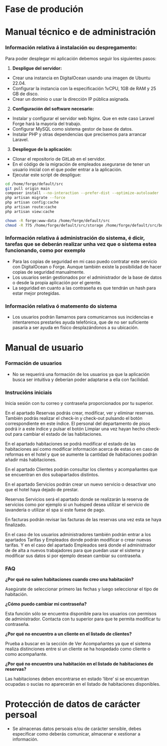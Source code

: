 # Fase de produción

# Manual técnico e de administración

### Información relativa á instalación ou despregamento:

Para poder desplegar mi aplicación debemos seguir los siguientes pasos:

1. **Despligue del servidor:**
- Crear una instancia en DigitalOcean usando una imagen de Ubuntu 22.04.
- Configurar la instancia con la especificación 1vCPU, 1GB de RAM y 25 GB de disco.
- Crear un dominio o usar la dirección IP pública asignada.

2. **Configuración del software necesario:**
- Instalar y configurar el servidor web Nginx. Que en este caso Laravel Forge hará la mayoría del trabajo.
- Configurar MySQL como sistema gestor de base de datos.
- Instalar PHP y otras dependencias que precisemos para arrancar Laravel.

3. **Despliegue de la aplicación:**
- Clonar el repositorio de GitLab en el servidor.
- En el código de la migración de empleados asegurarse de tener un usuario inicial con el que poder entrar a la aplicación.
- Ejecutar este script de despligue:
```bash
cd /home/forge/default/src
git pull origin main
composer install --no-interaction --prefer-dist --optimize-autoloader
php artisan migrate --force
php artisan config:cache
php artisan route:cache
php artisan view:cache

chown -R forge:www-data /home/forge/default/src
chmod -R 775 /home/forge/default/src/storage /home/forge/default/src/bootstrap/cache 
```

### Información relativa á administración do sistema, é dicir, tarefas que se deberán realizar unha vez que o sistema estea funcionando, como por exemplo

* Para las copias de seguridad en mi caso puedo contratar este servicio con DigitalOcean o Forge. Aunque también existe la posibilidad de hacer copias de seguridad manualmente.
* Los usuarios serán gestionados por el administrador de la base de datos o desde la propia aplicación por el gerente.
* La seguridad en cuanto a las contraseña es que tendrán un hash para estar mejor protegidas.

### Información relativa ó matemento do sistema

* Los usuarios podrán llamarnos para comunicarnos sus incidencias e intentaremos prestarles ayuda telefónica, que de no ser suficiente pasaría a ser ayuda en físico desplazándonos a su ubicación.

# Manual de usuario

### Formación de usuarios 
* No se requerirá una formación de los usuarios ya que la aplicación busca ser intuitiva y deberían poder adaptarse a ella con facilidad.

### Instrucións iniciais

Inicia sesión con tu correo y contraseña proporcionados por tu superior.

En el apartado Reservas podrás crear, modificar, ver y eliminar reservas. También podrás realizar el check-in y check-out pulsando el botón correspondiente en este índice.
El personal del departamento de pisos podrá ir a este índice y pulsar el botón Limpiar una vez hayan hecho check-out para cambiar el estado de las habitaciones.

En el apartado habitaciones se podrá modificar el estado de las habitaciones así como modificar información acerca de estas o en caso de reformas en el hotel y que se aumente la cantidad de habitaciones podrán añadir más habitaciones.

En el apartado Clientes podrán consultar los clientes y acompañantes que se encuentran en dos subapartados distintos.

En el apartado Servicios podrán crear un nuevo servicio o desactivar uno que el hotel haya dejado de prestar.

Reservas Servicios será el apartado donde se realizarán la reserva de servicios como por ejemplo si un huésped desea utilizar el servicio de lavandería o utilizar el spa si este fuese de pago.

En facturas podrán revisar las facturas de las reservas una vez esta se haya finalizado.

En el caso de los usuarios administradores también podrán entrar a los apartados Tarifas y Empleados donde podrán modificar o crear nuevas tarifas. Y en el caso del apartado Empleados será donde el administrador de de alta a nuevos trabajadores para que puedan usar el sistema y modificar sus datos si por ejemplo desean cambiar su contraseña.

### FAQ

**¿Por qué no salen habitaciones cuando creo una habitación?**

Asegúrate de seleccionar primero las fechas y luego seleccionar el tipo de habitación.

**¿Cómo puedo cambiar mi contraseña?**

Esta función sólo se encuentra disponible para los usuarios con permisos de administrador. Contacta con tu superior para que te permita modificar tu contraseña. 

**¿Por qué no encuentro a un cliente en el listado de clientes?**

Prueba a buscar en la sección de Ver Acompañantes ya que el sistema realiza distinciones entre si un cliente se ha hospedado como cliente o como acompañante.

**¿Por qué no encuentro una habitación en el listado de habitaciones de reservas?**

Las habitaciones deben encontrarse en estado ‘libre’ si se encuentran ocupadas o sucias no aparecerán en el listado de habitaciones disponibles.

# Protección de datos de carácter persoal

* Se almacenas datos persoais e/ou de carácter sensible, debes especificar como deberás comunicar, almacenar e xestionar a información.